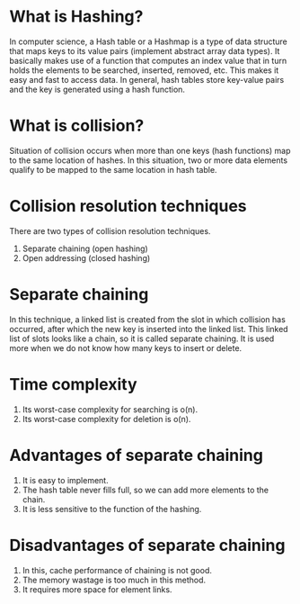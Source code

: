 # What is Hashing?

   In computer science, a Hash table or a Hashmap is a type of data structure that maps keys to its value pairs (implement abstract array data types). It basically makes use of a function that computes an index value that in turn holds the elements to be searched, inserted, removed, etc. This makes it easy and fast to access data. In general, hash tables store key-value pairs and the key is generated using a hash function.
  
# What is collision?

  Situation of collision occurs when more than one keys (hash functions) map to the same location of hashes. In this situation, two or more data elements qualify to be mapped to the same location in hash table.
  
# Collision resolution techniques

There are two types of collision resolution techniques.
  1. Separate chaining (open hashing)
  2. Open addressing (closed hashing)
  
# Separate chaining

In this technique, a linked list is created from the slot in which collision has occurred, after which the new key is inserted into the linked list. This linked list of slots looks like a chain, so it is called separate chaining. It is used more when we do not know how many keys to insert or delete.
# Time complexity
  1. Its worst-case complexity for searching is o(n).
  2. Its worst-case complexity for deletion is o(n).

# Advantages of separate chaining
1. It is easy to implement.
2. The hash table never fills full, so we can add more elements to the chain.
3. It is less sensitive to the function of the hashing.

# Disadvantages of separate chaining
1. In this, cache performance of chaining is not good.
2. The memory wastage is too much in this method.
3. It requires more space for element links.
